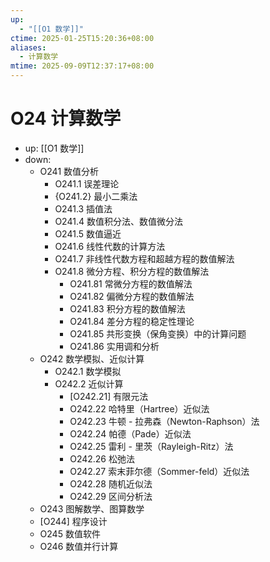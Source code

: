 ```yaml
---
up:
  - "[[O1 数学]]"
ctime: 2025-01-25T15:20:36+08:00
aliases:
  - 计算数学
mtime: 2025-09-09T12:37:17+08:00
---
```


# O24 计算数学

- up: [[O1 数学]]
- down:	
	- O241 数值分析
		- O241.1 误差理论
		- {O241.2} 最小二乘法
		- O241.3 插值法
		- O241.4 数值积分法、数值微分法
		- O241.5 数值逼近
		- O241.6 线性代数的计算方法
		- O241.7 非线性代数方程和超越方程的数值解法
		- O241.8 微分方程、积分方程的数值解法
			- O241.81 常微分方程的数值解法
			- O241.82 偏微分方程的数值解法
			- O241.83 积分方程的数值解法
			- O241.84 差分方程的稳定性理论
			- O241.85 共形变换（保角变换）中的计算问题
			- O241.86 实用调和分析
	- O242 数学模拟、近似计算
		- O242.1 数学模拟
		- O242.2 近似计算
			- [O242.21] 有限元法
			- O242.22 哈特里（Hartree）近似法
			- O242.23 牛顿 - 拉弗森（Newton-Raphson）法
			- O242.24 帕德（Pade）近似法
			- O242.25 雷利 - 里茨（Rayleigh-Ritz）法
			- O242.26 松弛法
			- O242.27 索末菲尔德（Sommer-feld）近似法
			- O242.28 随机近似法
			- O242.29 区间分析法
	- O243 图解数学、图算数学
	- [O244] 程序设计
	- O245 数值软件
	- O246 数值并行计算
	
